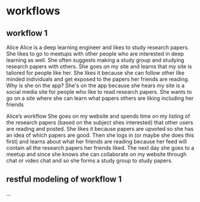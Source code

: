 # workflows

## workflow 1
Alice
Alice is a deep learning engineer and likes to study research papers. She likes to go to meetups with other people who are interested in deep learning as well. She often suggests making a study group and studying research papers with others. She goes on my site and learns that my site is tailored for people like her. She likes it because she can follow other like minded individuals and get exposed to the papers her friends are reading. Why is she on the app? She's on the app because she hears my site is a social media site for people who like to read research papers. She wants to go on a site where she can learn what papers others are liking including her friends

Alice’s workflow 
She goes on my website and spends time on my listing of the research papers (based on the subject shes interested) that other users are reading and posted. She likes it because papers are upvoted so she has an idea of which papers are good. Then she logs in (or maybe she does this first) and learns about what her friends are reading because her feed will contain all the research papers her friends liked. The next day she goes to a meetup and since she knows she can collaborate on my website through chat or video chat and so she forms a study group to study papers.

## restful modeling of workflow 1
...
